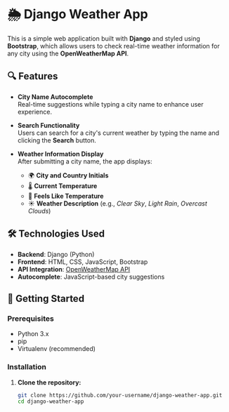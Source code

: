# 🌦️ Django Weather App

This is a simple web application built with **Django** and styled using **Bootstrap**, which allows users to check real-time weather information for any city using the **OpenWeatherMap API**.

## 🔍 Features

- **City Name Autocomplete**  
  Real-time suggestions while typing a city name to enhance user experience.

- **Search Functionality**  
  Users can search for a city's current weather by typing the name and clicking the **Search** button.

- **Weather Information Display**  
  After submitting a city name, the app displays:
  - 🌍 **City and Country Initials**
  - 🌡️ **Current Temperature**
  - 🤗 **Feels Like Temperature**
  - ☀️ **Weather Description** (e.g., *Clear Sky*, *Light Rain*, *Overcast Clouds*)

## 🛠️ Technologies Used

- **Backend**: Django (Python)
- **Frontend**: HTML, CSS, JavaScript, Bootstrap
- **API Integration**: [OpenWeatherMap API](https://openweathermap.org/api)
- **Autocomplete**: JavaScript-based city suggestions

## 🚀 Getting Started

### Prerequisites

- Python 3.x
- pip
- Virtualenv (recommended)

### Installation

1. **Clone the repository:**
   ```bash
   git clone https://github.com/your-username/django-weather-app.git
   cd django-weather-app